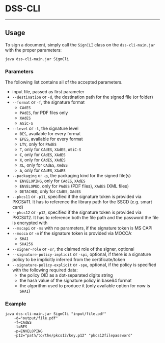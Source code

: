 # DSS-CLI
---------

## Usage

To sign a document, simply call the `SignCLI` class on the `dss-cli-main.jar` with the proper parameters:

    java dss-cli-main.jar SignCli

### Parameters
The following list contains all of the accepted parameters.

* input file, passed as first parameter
* `--destination` or `-d`, the destination path for the signed file (or folder)
* `--format` or `-f`, the signature format
	* `CAdES`
	* `PAdES`, for PDF files only
	* `XAdES`
	* `ASiC-S`
* `--level` or `-l`, the signature level
	* `BES`, available for every format
	* `EPES`, available for every format
	* `LTV`, only for `PAdES`
	* `T`, only for `CAdES`, `XAdES`, `ASiC-S`
	* `C`, only for `CAdES`, `XAdES`
	* `X`, only for `CAdES`, `XAdES`
	* `XL`, only for `CAdES`, `XAdES`
	* `A`, only for `CAdES`, `XAdES`
* `--packaging` or `-p`, the packaging kind for the signed file(s)
	* `ENVELOPING`, only for `CAdES`, `XAdES`
	* `ENVELOPED`, only for `PAdES` (PDF files), `XAdES` (XML files)
	* `DETACHED`, only for `CAdES`, `XAdES`
* `--pkcs11` or `-p11`, specified if the signature token is provided via PKCS#11. It has to reference the library path for the SSCD (e.g. smart card)
* `--pkcs12` or `-p12`, specified if the signature token is provided via PKCS#12. It has to reference both the file path and the password the file is encrypted with
* `--mscapi` or `-ms` with no parameters, if the signature token is MS CAPI
* `--mocca` or `-m` if the signature token is provided via MOCCA:
	* `SHA1`
	* `SHA256`
* `--signer-role` or `-sr`, the claimed role of the signer, optional
* `--signature-policy-implicit` or `-spi`, optional, if there is a signature policy to be implicitly inferred from the certificate/token
* `--signature-policy-explicit` or `-spe`, optional, if the policy is specified with the following required data:
	* the policy OID as a dot-separated digits string
	* the hash value of the signature policy in base64 format
	* the algorithm used to produce it (only available option for now is `SHA1`)

### Example

    java dss-cli-main.jar SignCli "input/file.pdf"
		-d="output/file.pdf"
		-f=CAdES
		-l=BES
		-p=ENVELOPING
		-p12="path/to/the/pkcs12/key.p12" "pkcs12filepassword"